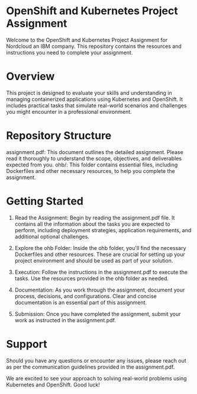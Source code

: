 # OpenShift and Kubernetes Project Assignment

Welcome to the OpenShift and Kubernetes Project Assignment for Nordcloud an IBM company. This repository contains the resources and instructions you need to complete your assignment.

# Overview
This project is designed to evaluate your skills and understanding in managing containerized applications using Kubernetes and OpenShift. It includes practical tasks that simulate real-world scenarios and challenges you might encounter in a professional environment.

# Repository Structure
assignment.pdf: This document outlines the detailed assignment. Please read it thoroughly to understand the scope, objectives, and deliverables expected from you.
ohb/: This folder contains essential files, including Dockerfiles and other necessary resources, to help you complete the assignment.

# Getting Started

1. Read the Assignment: Begin by reading the assignment.pdf file. It contains all the information about the tasks you are expected to perform, including deployment strategies, application requirements, and additional optional challenges.

2. Explore the ohb Folder: Inside the ohb folder, you'll find the necessary Dockerfiles and other resources. These are crucial for setting up your project environment and should be used as part of your solution.

3. Execution: Follow the instructions in the assignment.pdf to execute the tasks. Use the resources provided in the ohb folder as needed.

4. Documentation: As you work through the assignment, document your process, decisions, and configurations. Clear and concise documentation is an essential part of this assignment.

5. Submission: Once you have completed the assignment, submit your work as instructed in the assignment.pdf.

# Support

Should you have any questions or encounter any issues, please reach out as per the communication guidelines provided in the assignment.pdf.

We are excited to see your approach to solving real-world problems using Kubernetes and OpenShift. Good luck!